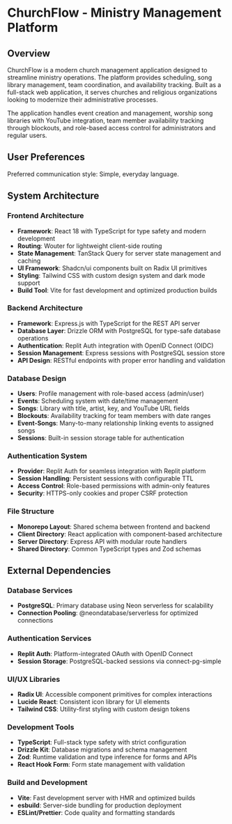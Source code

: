 # ChurchFlow - Ministry Management Platform

## Overview

ChurchFlow is a modern church management application designed to streamline ministry operations. The platform provides scheduling, song library management, team coordination, and availability tracking. Built as a full-stack web application, it serves churches and religious organizations looking to modernize their administrative processes.

The application handles event creation and management, worship song libraries with YouTube integration, team member availability tracking through blockouts, and role-based access control for administrators and regular users.

## User Preferences

Preferred communication style: Simple, everyday language.

## System Architecture

### Frontend Architecture
- **Framework**: React 18 with TypeScript for type safety and modern development
- **Routing**: Wouter for lightweight client-side routing
- **State Management**: TanStack Query for server state management and caching
- **UI Framework**: Shadcn/ui components built on Radix UI primitives
- **Styling**: Tailwind CSS with custom design system and dark mode support
- **Build Tool**: Vite for fast development and optimized production builds

### Backend Architecture
- **Framework**: Express.js with TypeScript for the REST API server
- **Database Layer**: Drizzle ORM with PostgreSQL for type-safe database operations
- **Authentication**: Replit Auth integration with OpenID Connect (OIDC)
- **Session Management**: Express sessions with PostgreSQL session store
- **API Design**: RESTful endpoints with proper error handling and validation

### Database Design
- **Users**: Profile management with role-based access (admin/user)
- **Events**: Scheduling system with date/time management
- **Songs**: Library with title, artist, key, and YouTube URL fields
- **Blockouts**: Availability tracking for team members with date ranges
- **Event-Songs**: Many-to-many relationship linking events to assigned songs
- **Sessions**: Built-in session storage table for authentication

### Authentication System
- **Provider**: Replit Auth for seamless integration with Replit platform
- **Session Handling**: Persistent sessions with configurable TTL
- **Access Control**: Role-based permissions with admin-only features
- **Security**: HTTPS-only cookies and proper CSRF protection

### File Structure
- **Monorepo Layout**: Shared schema between frontend and backend
- **Client Directory**: React application with component-based architecture
- **Server Directory**: Express API with modular route handlers
- **Shared Directory**: Common TypeScript types and Zod schemas

## External Dependencies

### Database Services
- **PostgreSQL**: Primary database using Neon serverless for scalability
- **Connection Pooling**: @neondatabase/serverless for optimized connections

### Authentication Services
- **Replit Auth**: Platform-integrated OAuth with OpenID Connect
- **Session Storage**: PostgreSQL-backed sessions via connect-pg-simple

### UI/UX Libraries
- **Radix UI**: Accessible component primitives for complex interactions
- **Lucide React**: Consistent icon library for UI elements
- **Tailwind CSS**: Utility-first styling with custom design tokens

### Development Tools
- **TypeScript**: Full-stack type safety with strict configuration
- **Drizzle Kit**: Database migrations and schema management
- **Zod**: Runtime validation and type inference for forms and APIs
- **React Hook Form**: Form state management with validation

### Build and Development
- **Vite**: Fast development server with HMR and optimized builds
- **esbuild**: Server-side bundling for production deployment
- **ESLint/Prettier**: Code quality and formatting standards